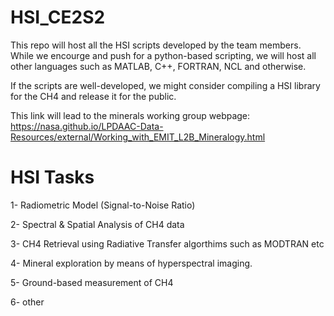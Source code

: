 # HSI_CE2S2
This repo will host all the HSI scripts developed by the team members. While we encourge and push for a python-based scripting, we will host all other languages such as MATLAB, C++, FORTRAN, NCL and otherwise. 

If the scripts are well-developed, we might consider compiling a HSI library for the CH4 and release it for the public. 

This link will lead to the minerals working group webpage: https://nasa.github.io/LPDAAC-Data-Resources/external/Working_with_EMIT_L2B_Mineralogy.html 

# HSI Tasks 
1- Radiometric Model (Signal-to-Noise Ratio)

2- Spectral & Spatial Analysis of CH4 data 

3- CH4 Retrieval using Radiative Transfer algorthims such as MODTRAN etc 

4- Mineral exploration by means of hyperspectral imaging. 

5- Ground-based measurement of CH4 

6- other 
